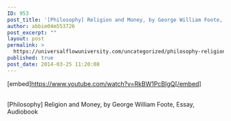 ```yaml
---
ID: 953
post_title: '[Philosophy] Religion and Money, by George William Foote, Essay,'
author: abbie04m553726
post_excerpt: ""
layout: post
permalink: >
  https://universalflowuniversity.com/uncategorized/philosophy-religion-and-money-by-george-william-foote-essay/
published: true
post_date: 2014-03-25 11:20:08
---
```

[embed]https://www.youtube.com/watch?v=RkBW1PcBIgQ[/embed]</br></br>
<p>[Philosophy] Religion and Money, by George William Foote, Essay, Audiobook</p>